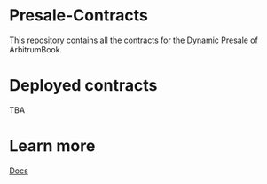 # Presale-Contracts
This repository contains all the contracts for the Dynamic Presale of ArbitrumBook.

# Deployed contracts
TBA

# Learn more
[Docs](https://docs.arbitrumbook.io)
